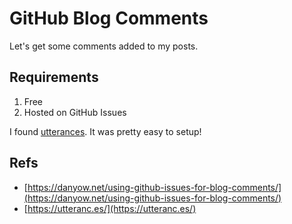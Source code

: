 # GitHub Blog Comments

Let's get some comments added to my posts.  

## Requirements

1. Free
2. Hosted on GitHub Issues

I found [utterances](https://utteranc.es/).  It was pretty easy to setup!

## Refs 

- [https://danyow.net/using-github-issues-for-blog-comments/](https://danyow.net/using-github-issues-for-blog-comments/)
- [https://utteranc.es/](https://utteranc.es/)
